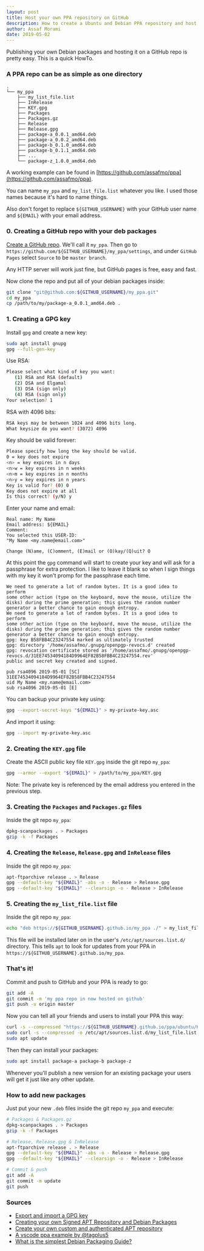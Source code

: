 ```yaml
---
layout: post
title: Host your own PPA repository on GitHub
description: How to create a Ubuntu and Debian PPA repository and host it on GitHub
author: Assaf Morami
date: 2019-05-02
---
```


Publishing your own Debian packages and hosting it on a GitHub repo is pretty easy. This is a quick HowTo.

### A PPA repo can be as simple as one directory

```
.
└── my_ppa
    ├── my_list_file.list
    ├── InRelease
    ├── KEY.gpg
    ├── Packages
    ├── Packages.gz
    ├── Release
    ├── Release.gpg
    ├── package-a_0.0.1_amd64.deb
    ├── package-a_0.0.2_amd64.deb
    ├── package-b_0.1.0_amd64.deb
    ├── package-b_0.1.1_amd64.deb
    ├── ...
    └── package-z_1.0.0_amd64.deb
```

A working example can be found in [https://github.com/assafmo/ppa](https://github.com/assafmo/ppa).

You can name `my_ppa` and `my_list_file.list` whatever you like. I used those names because it's hard to name things.

Also don't forget to replace `${GITHUB_USERNAME}` with your GitHub user name and `${EMAIL}` with your email address.

### 0. Creating a GitHub repo with your deb packages

[Create a GitHub repo](https://github.com/new). We'll call it `my_ppa`. Then go to `https://github.com/${GITHUB_USERNAME}/my_ppa/settings`, and under `GitHub Pages` select `Source` to be `master branch`.

Any HTTP server will work just fine, but GitHub pages is free, easy and fast.

Now clone the repo and put all of your debian packages inside:

```bash
git clone "git@github.com:${GITHUB_USERNAME}/my_ppa.git"
cd my_ppa
cp /path/to/my/package-a_0.0.1_amd64.deb .
```

### 1. Creating a GPG key

Install `gpg` and create a new key:

```bash
sudo apt install gnupg
gpg --full-gen-key
```

Use RSA:

```bash
Please select what kind of key you want:
   (1) RSA and RSA (default)
   (2) DSA and Elgamal
   (3) DSA (sign only)
   (4) RSA (sign only)
Your selection? 1
```

RSA with 4096 bits:

```bash
RSA keys may be between 1024 and 4096 bits long.
What keysize do you want? (3072) 4096
```

Key should be valid forever:

```bash
Please specify how long the key should be valid.
0 = key does not expire
<n> = key expires in n days
<n>w = key expires in n weeks
<n>m = key expires in n months
<n>y = key expires in n years
Key is valid for? (0) 0
Key does not expire at all
Is this correct? (y/N) y
```

Enter your name and email:

```
Real name: My Name
Email address: ${EMAIL}
Comment:
You selected this USER-ID:
"My Name <my.name@email.com>"

Change (N)ame, (C)omment, (E)mail or (O)kay/(Q)uit? O
```

At this point the `gpg` command will start to create your key and will ask for a passphrase for extra protection. I like to leave it blank so when I sign things with my key it won't promp for the passphrase each time.

```
We need to generate a lot of random bytes. It is a good idea to perform
some other action (type on the keyboard, move the mouse, utilize the
disks) during the prime generation; this gives the random number
generator a better chance to gain enough entropy.
We need to generate a lot of random bytes. It is a good idea to perform
some other action (type on the keyboard, move the mouse, utilize the
disks) during the prime generation; this gives the random number
generator a better chance to gain enough entropy.
gpg: key B58FBB4C23247554 marked as ultimately trusted
gpg: directory '/home/assafmo/.gnupg/openpgp-revocs.d' created
gpg: revocation certificate stored as '/home/assafmo/.gnupg/openpgp-revocs.d/31EE74534094184D9964EF82B58FBB4C23247554.rev'
public and secret key created and signed.

pub rsa4096 2019-05-01 [SC]
31EE74534094184D9964EF82B58FBB4C23247554
uid My Name <my.name@email.com>
sub rsa4096 2019-05-01 [E]
```

You can backup your private key using:

```bash
gpg --export-secret-keys "${EMAIL}" > my-private-key.asc
```

And import it using:

```bash
gpg --import my-private-key.asc
```

### 2. Creating the `KEY.gpg` file

Create the ASCII public key file `KEY.gpg` inside the git repo `my_ppa`:

```bash
gpg --armor --export "${EMAIL}" > /path/to/my_ppa/KEY.gpg
```

Note: The private key is referenced by the email address you entered in the previous step.

### 3. Creating the `Packages` and `Packages.gz` files

Inside the git repo `my_ppa`:

```bash
dpkg-scanpackages . > Packages
gzip -k -f Packages
```

### 4. Creating the `Release`, `Release.gpg` and `InRelease` files

Inside the git repo `my_ppa`:

```bash
apt-ftparchive release . > Release
gpg --default-key "${EMAIL}" -abs -o - Release > Release.gpg
gpg --default-key "${EMAIL}" --clearsign -o - Release > InRelease
```

### 5. Creating the `my_list_file.list` file

Inside the git repo `my_ppa`:

```bash
echo "deb https://${GITHUB_USERNAME}.github.io/my_ppa ./" > my_list_file.list
```

This file will be installed later on in the user's `/etc/apt/sources.list.d/` directory. This tells `apt` to look for updates from your PPA in `https://${GITHUB_USERNAME}.github.io/my_ppa`.

### That's it!

Commit and push to GitHub and your PPA is ready to go:

```bash
git add -A
git commit -m 'my ppa repo in now hosted on github'
git push -u origin master
```

Now you can tell all your friends and users to install your PPA this way:

```bash
curl -s --compressed "https://${GITHUB_USERNAME}.github.io/ppa/ubuntu/KEY.gpg" | sudo apt-key add -
sudo curl -s --compressed -o /etc/apt/sources.list.d/my_list_file.list "https://${GITHUB_USERNAME}.github.io/my_ppa/my_list_file.list"
sudo apt update
```

Then they can install your packages:

```bash
sudo apt install package-a package-b package-z
```

Whenever you'll publish a new version for an existing package your users will get it just like any other update.

### How to add new packages

Just put your new `.deb` files inside the git repo `my_ppa` and execute:

```bash
# Packages & Packages.gz
dpkg-scanpackages . > Packages
gzip -k -f Packages

# Release, Release.gpg & InRelease
apt-ftparchive release . > Release
gpg --default-key "${EMAIL}" -abs -o - Release > Release.gpg
gpg --default-key "${EMAIL}" --clearsign -o - Release > InRelease

# Commit & push
git add -A
git commit -m update
git push
```

### Sources

- [Export and import a GPG key](https://makandracards.com/makandra/37763-gpg-extract-private-key-and-import-on-different-machine)
- [Creating your own Signed APT Repository and Debian Packages
  ](http://blog.jonliv.es/blog/2011/04/26/creating-your-own-signed-apt-repository-and-debian-packages/)
- [Create your own custom and authenticated APT repository
  ](https://medium.com/sqooba/create-your-own-custom-and-authenticated-apt-repository-1e4a4cf0b864)
- [A vscode ppa example by @tagplus5](https://github.com/tagplus5/vscode-ppa)
- [What is the simplest Debian Packaging Guide?](https://askubuntu.com/questions/1345/what-is-the-simplest-debian-packaging-guide)
